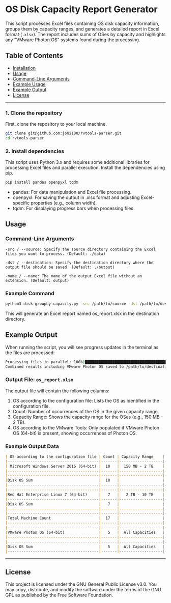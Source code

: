 # OS Disk Capacity Report Generator

This script processes Excel files containing OS disk capacity information, groups them by capacity ranges, and generates a detailed report in Excel format (`.xlsx`). The report includes sums of OSes by capacity and highlights any "VMware Photon OS" systems found during the processing.

## Table of Contents
- [Installation](#installation)
- [Usage](#usage)
- [Command-Line Arguments](#command-line-arguments)
- [Example Usage](#example-usage)
- [Example Output](#example-output)
- [License](#license)

---

### 1. Clone the repository
First, clone the repository to your local machine.   
```bash
git clone git@github.com:jon2100/rvtools-parser.git
cd rvtools-parser
```

### 2. Install dependencies
This script uses Python 3.x and requires some additional libraries for processing Excel files and parallel execution. Install the dependencies using pip.
```bash
pip install pandas openpyxl tqdm
```
* pandas: For data manipulation and Excel file processing.
* openpyxl: For saving the output in .xlsx format and adjusting Excel-specific properties (e.g., column width).
* tqdm: For displaying progress bars when processing files.

## Usage
### Command-Line Arguments  
```
-src / --source: Specify the source directory containing the Excel files you want to process. (Default: ./data)

-dst / --destination: Specify the destination directory where the output file should be saved. (Default: ./output)  

-name / --name: The name of the output Excel file without an extension. (Default: output)
```

### Example Command
```bash
python3 disk-groupby-capacity.py -src /path/to/source -dst /path/to/destination -name os_report
```
This will generate an Excel report named os_report.xlsx in the destination directory.

## Example Output
When running the script, you will see progress updates in the terminal as the files are processed:
```bash
Processing files in parallel: 100%|████████████████████████████████████████| 10/10 [00:10<00:00,  1.02s/it]
Combined results including VMware Photon OS saved to /path/to/destination/os_report.xlsx
```
### Output File: ```os_report.xlsx```  
The output file will contain the following columns:
1. OS according to the configuration file: Lists the OS as identified in the configuration file.
2. Count: Number of occurrences of the OS in the given capacity range.
3. Capacity Range: Shows the capacity range for the OSes (e.g., 150 MB - 2 TB).
4. OS according to the VMware Tools: Only populated if VMware Photon OS (64-bit) is present, showing occurrences of Photon OS.

### Example Output Data
```markdown
| OS according to the configuration file | Count | Capacity Range    | OS according to the VMware Tools |
|----------------------------------------|-------|-------------------|----------------------------------|
| Microsoft Windows Server 2016 (64-bit) |	10	 |  150 MB - 2 TB	 |                                  |
|----------------------------------------|-------|-------------------|----------------------------------|
|----------------------------------------|-------|-------------------|----------------------------------|
|Disk OS Sum	                         |  10	 |	                 |                                  |
|----------------------------------------|-------|-------------------|----------------------------------|
|----------------------------------------|-------|-------------------|----------------------------------|
|Red Hat Enterprise Linux 7 (64-bit)	 |   7	 |   2 TB - 10 TB	 |                                  |
|----------------------------------------|-------|-------------------|----------------------------------|
|Disk OS Sum	                         |   7	 | 	                 |                                  |
|----------------------------------------|-------|-------------------|----------------------------------|
|----------------------------------------|-------|-------------------|----------------------------------|
|Total Machine Count	                 |  17	 |                   |                                  |
|----------------------------------------|-------|-------------------|----------------------------------|
|----------------------------------------|-------|-------------------|----------------------------------|
|VMware Photon OS (64-bit)	             |   5	 |  All Capacities	 |   VMware Photon OS (64-bit)      |
|----------------------------------------|-------|-------------------|----------------------------------|
|----------------------------------------|-------|-------------------|----------------------------------|
|Disk OS Sum	                         |   5   |  All Capacities	 |                                  |
|----------------------------------------|-------|-------------------|----------------------------------|
```
---
## License
This project is licensed under the GNU General Public License v3.0. You may copy, distribute, and modify the software under the terms of the GNU GPL as published by the Free Software Foundation.

